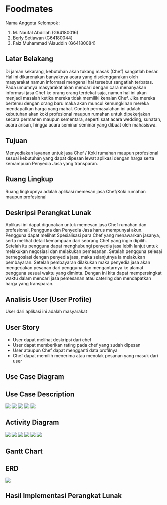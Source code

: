 # Foodmates

Nama Anggota Kelompok :
1. M. Naufal Abdillah (G64180016)
2. Berly Setiawan (G64180044)
3. Faiz Muhammad ‘Alauddin (G64180084)

## Latar Belakang 
  Di jaman sekarang, kebutuhan akan tukang masak (Chef) sangatlah besar. Hal ini dikarenakan banyaknya acara yang diselenggarakan oleh masyarakat namun informasi mengenai hal tersebut sangatlah terbatas. Pada umumnya masyarakat akan mencari dengan cara menanyakan informasi jasa Chef ke orang orang terdekat saja, namun hal ini akan menjadi masalah ketika mereka tidak memiliki kenalan Chef. Jika mereka bertemu dengan orang baru maka akan muncul kemungkinan mereka mendapatkan harga yang mahal.
  Contoh permasalahan ini adalah kebutuhan akan koki profesional maupun rumahan untuk dipekerjakan secara permanen maupun sementara, seperti saat acara wedding, sunatan, acara arisan, hingga acara seminar seminar yang dibuat oleh mahasiswa.

## Tujuan
  Menyediakan layanan untuk jasa Chef / Koki rumahan maupun profesional sesuai kebutuhan yang dapat dipesan lewat aplikasi dengan harga serta kemampuan Penyedia Jasa yang transparan.

## Ruang Lingkup
Ruang lingkupnya adalah aplikasi memesan jasa Chef/Koki rumahan maupun profesional

## Deskripsi Perangkat Lunak
Aplikasi ini dapat digunakan untuk memesan jasa Chef rumahan dan profesional. Pengguna dan Penyedia Jasa harus mempunyai akun. Pengguna dapat melihat Spesialisasi para Chef yang menawarkan jasanya, serta melihat detail kemampuan dari seorang Chef yang ingin dipilih. Setelah itu pengguna dapat menghubungi penyedia jasa lebih lanjut untuk melakukan negosiasi dan melakukan pemesanan. 
  Setelah pengguna selesai bernegosiasi dengan penyedia jasa, maka selanjutnya ia melakukan pembayaran. Setelah pembayaran dilakukan maka penyedia jasa akan mengerjakan pesanan dari pengguna dan mengantarnya ke alamat pengguna sesuai waktu yang diminta. Dengan ini kita dapat mempersingkat waktu dalam mencari jasa pemesanan atau catering dan mendapatkan harga yang transparan.

## Analisis User (User Profile)
User dari aplikasi ini adalah masyarakat

## User Story
* User dapat melihat deskripsi dari chef
* User dapat memberikan rating pada chef yang sudah dipesan
* User ataupun Chef dapat mengganti data profilnya
* Chef dapat memilih menerima atau menolak pesanan yang masuk dari user

## Use Case Diagram


## Use Case Description

![](Image/use%20case%202.jpg)
![](Image/use%20case%203.jpg)
![](Image/use%20case%204.jpg)
![](Image/use%20case%205.jpg)
![](Image/use%20case%206.jpg)
## Activity Diagram
![](Image/Use%20Case%20RPL-AD%20Komunikasi.jpg)
![](Image/Use%20Case%20RPL-AD%20Memasukkan%20Informasi%20Jasa.jpg)
![](Image/Use%20Case%20RPL-AD%20Memberikan%20Rating.jpg)
![](Image/Use%20Case%20RPL-AD%20Memesan%20Jasa.jpg)
![](Image/Use%20Case%20RPL-AD%20Komunikasi.jpg)
![](Image/Use%20Case%20RPL-AD%20Komunikasi.jpg)

## Gantt Chart


## ERD
![](Image/ERD.jpeg)

## Hasil Implementasi Perangkat Lunak
